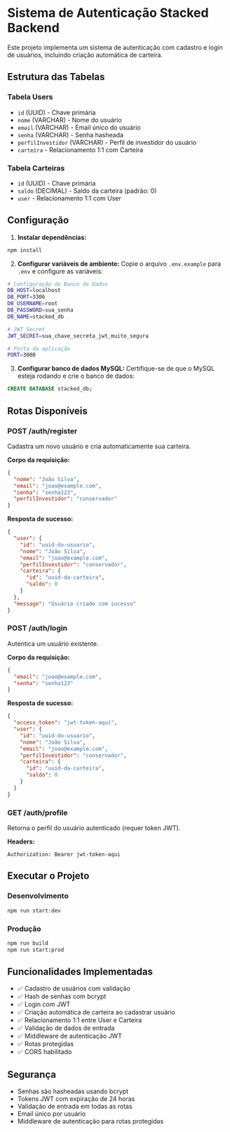 # Sistema de Autenticação Stacked Backend

Este projeto implementa um sistema de autenticação com cadastro e login de usuários, incluindo criação automática de carteira.

## Estrutura das Tabelas

### Tabela Users
- `id` (UUID) - Chave primária
- `nome` (VARCHAR) - Nome do usuário
- `email` (VARCHAR) - Email único do usuário
- `senha` (VARCHAR) - Senha hasheada
- `perfilInvestidor` (VARCHAR) - Perfil de investidor do usuário
- `carteira` - Relacionamento 1:1 com Carteira

### Tabela Carteiras
- `id` (UUID) - Chave primária
- `saldo` (DECIMAL) - Saldo da carteira (padrão: 0)
- `user` - Relacionamento 1:1 com User

## Configuração

1. **Instalar dependências:**
```bash
npm install
```

2. **Configurar variáveis de ambiente:**
Copie o arquivo `.env.example` para `.env` e configure as variáveis:

```bash
# Configuração do Banco de Dados
DB_HOST=localhost
DB_PORT=3306
DB_USERNAME=root
DB_PASSWORD=sua_senha
DB_NAME=stacked_db

# JWT Secret
JWT_SECRET=sua_chave_secreta_jwt_muito_segura

# Porta da aplicação
PORT=3000
```

3. **Configurar banco de dados MySQL:**
Certifique-se de que o MySQL esteja rodando e crie o banco de dados:
```sql
CREATE DATABASE stacked_db;
```

## Rotas Disponíveis

### POST /auth/register
Cadastra um novo usuário e cria automaticamente sua carteira.

**Corpo da requisição:**
```json
{
  "nome": "João Silva",
  "email": "joao@example.com",
  "senha": "senha123",
  "perfilInvestidor": "conservador"
}
```

**Resposta de sucesso:**
```json
{
  "user": {
    "id": "uuid-do-usuario",
    "nome": "João Silva",
    "email": "joao@example.com",
    "perfilInvestidor": "conservador",
    "carteira": {
      "id": "uuid-da-carteira",
      "saldo": 0
    }
  },
  "message": "Usuário criado com sucesso"
}
```

### POST /auth/login
Autentica um usuário existente.

**Corpo da requisição:**
```json
{
  "email": "joao@example.com",
  "senha": "senha123"
}
```

**Resposta de sucesso:**
```json
{
  "access_token": "jwt-token-aqui",
  "user": {
    "id": "uuid-do-usuario",
    "nome": "João Silva",
    "email": "joao@example.com",
    "perfilInvestidor": "conservador",
    "carteira": {
      "id": "uuid-da-carteira",
      "saldo": 0
    }
  }
}
```

### GET /auth/profile
Retorna o perfil do usuário autenticado (requer token JWT).

**Headers:**
```
Authorization: Bearer jwt-token-aqui
```

## Executar o Projeto

### Desenvolvimento
```bash
npm run start:dev
```

### Produção
```bash
npm run build
npm run start:prod
```

## Funcionalidades Implementadas

- ✅ Cadastro de usuários com validação
- ✅ Hash de senhas com bcrypt
- ✅ Login com JWT
- ✅ Criação automática de carteira ao cadastrar usuário
- ✅ Relacionamento 1:1 entre User e Carteira
- ✅ Validação de dados de entrada
- ✅ Middleware de autenticação JWT
- ✅ Rotas protegidas
- ✅ CORS habilitado

## Segurança

- Senhas são hasheadas usando bcrypt
- Tokens JWT com expiração de 24 horas
- Validação de entrada em todas as rotas
- Email único por usuário
- Middleware de autenticação para rotas protegidas